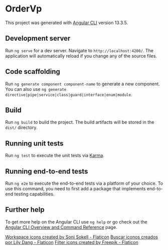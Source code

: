 # OrderVp

This project was generated with [Angular CLI](https://github.com/angular/angular-cli) version 13.3.5.

## Development server

Run `ng serve` for a dev server. Navigate to `http://localhost:4200/`. The application will automatically reload if you change any of the source files.

## Code scaffolding

Run `ng generate component component-name` to generate a new component. You can also use `ng generate directive|pipe|service|class|guard|interface|enum|module`.

## Build

Run `ng build` to build the project. The build artifacts will be stored in the `dist/` directory.

## Running unit tests

Run `ng test` to execute the unit tests via [Karma](https://karma-runner.github.io).

## Running end-to-end tests

Run `ng e2e` to execute the end-to-end tests via a platform of your choice. To use this command, you need to first add a package that implements end-to-end testing capabilities.

## Further help

To get more help on the Angular CLI use `ng help` or go check out the [Angular CLI Overview and Command Reference](https://angular.io/cli) page.

<a href="https://www.flaticon.com/free-icons/workspace" title="workspace icons">Workspace icons created by Soni Sokell - Flaticon</a>
<a href="https://www.flaticon.es/iconos-gratis/buscar" title="buscar iconos">Buscar iconos creados por Lily Dang - Flaticon</a>
<a href="https://www.flaticon.com/free-icons/filter" title="filter icons">Filter icons created by Freepik - Flaticon</a>




